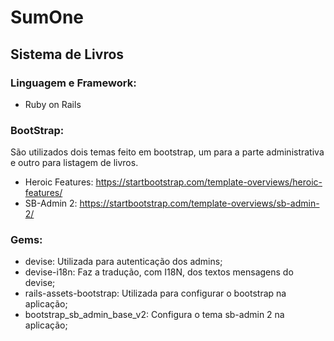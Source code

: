 # SumOne
## Sistema de Livros

### Linguagem e Framework:

* Ruby on Rails

### BootStrap:

São utilizados dois temas feito em bootstrap, um para a parte administrativa e outro para listagem de livros.

* Heroic Features: https://startbootstrap.com/template-overviews/heroic-features/
* SB-Admin 2: https://startbootstrap.com/template-overviews/sb-admin-2/

### Gems:

* devise: Utilizada para autenticação dos admins;
* devise-i18n: Faz a tradução, com I18N, dos textos mensagens do devise;
* rails-assets-bootstrap: Utilizada para configurar o bootstrap na aplicação;
* bootstrap_sb_admin_base_v2: Configura o tema sb-admin 2 na aplicação;